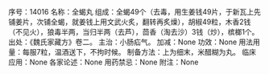 序号：14016
名称：全蝎丸
组成：全蝎49个（去毒，用生姜钱49片，于新瓦上先铺姜片，次铺全蝎，就姜钱上用文武火炙，翻转再炙燥），胡椒49粒，木香2钱（不见火），狼毒半两，当归半两（去芦），茴香（淘去沙）3钱（炒），槟榔1个。
出处：《魏氏家藏方》卷二。
主治：小肠疝气。
加减：None
功效：None
用法用量：每服7粒，温酒送下，不拘时候。
制备方法：上为细末，米醋糊为丸。
临床应用：None
各家论述：None
用药禁忌：None
附注：None
